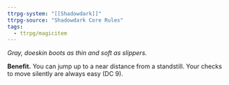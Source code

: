 ```yaml
---
ttrpg-system: "[[Shadowdark]]"
ttrpg-source: "Shadowdark Core Rules"
tags:
  - ttrpg/magicitem
---
```

*Gray, doeskin boots as thin and soft as slippers.*

**Benefit.** You can jump up to a near distance from a standstill. Your checks to move silently are always easy (DC 9).
